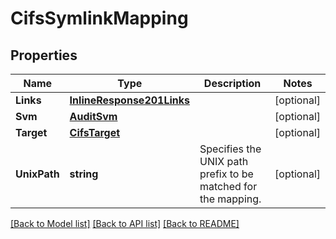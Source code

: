 # CifsSymlinkMapping

## Properties

Name | Type | Description | Notes
------------ | ------------- | ------------- | -------------
**Links** | [**InlineResponse201Links**](inline_response_201__links.md) |  | [optional] 
**Svm** | [**AuditSvm**](audit_svm.md) |  | [optional] 
**Target** | [**CifsTarget**](cifs_target.md) |  | [optional] 
**UnixPath** | **string** | Specifies the UNIX path prefix to be matched for the mapping. | [optional] 

[[Back to Model list]](../README.md#documentation-for-models) [[Back to API list]](../README.md#documentation-for-api-endpoints) [[Back to README]](../README.md)


